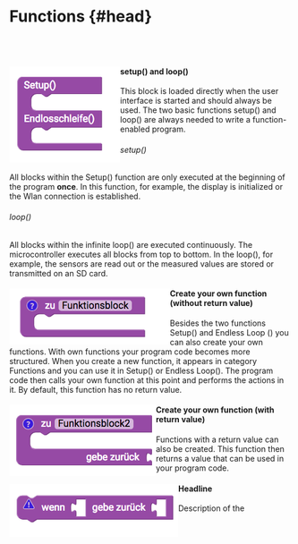 # Functions {#head}

<div class="description"></div>
<div class="line">
    <br>
    <br>
</div>

<div class="container">
    <div class="row">
        <div class="col-md-6">
            <img src="../pictures/blocks/functions/functions-0.png" alt="block" align="left">
        </div>
        <div class="col-md-6">
            <h4>setup() and loop()</h4>
            This block is loaded directly when the user interface is started and should always be used. The two basic functions setup() and loop() are always needed to write a function-enabled program. 
            <h6>setup()</h6>
            All blocks within the Setup() function are only executed at the beginning of the program <b>once</b>. In this function, for example, the display is initialized or the Wlan connection is established.
            <h6>loop()</h6>
            All blocks within the infinite loop() are executed continuously. The microcontroller executes all blocks from top to bottom. In the loop(), for example, the sensors are read out or the measured values are stored or transmitted on an SD card. 
        </div>
    </div>
</div>

<div class="line"></div>

<div class="container">
    <div class="row">
        <div class="col-md-6">
            <img src="../pictures/blocks/functions/functions-1.png" alt="block" align="left">
        </div>
        <div class="col-md-6">
            <h4>Create your own function (without return value)</h4>
            Besides the two functions Setup() and Endless Loop () you can also create your own functions. With own functions your program code becomes more structured. When you create a new function, it appears in category Functions and you can use it in Setup() or Endless Loop(). The program code then calls your own function at this point and performs the actions in it. By default, this function has no return value.
        </div>
    </div>
</div>

<div class="container">
    <div class="row">
        <div class="col-md-6">
            <img src="../pictures/blocks/functions/functions-2.png" alt="block" align="left">
        </div>
        <div class="col-md-6">
            <h4>Create your own function (with return value)</h4>
            Functions with a return value can also be created. This function then returns a value that can be used in your program code. 
        </div>
    </div>
</div>

<div class="line"></div>

<div class="container">
    <div class="row">
        <div class="col-md-6">
            <img src="../pictures/blocks/functions/functions-3.png" alt="block" align="left">
        </div>
        <div class="col-md-6">
            <h4>Headline</h4>
            Description of the
        </div>
    </div>
</div>

<div class="line"></div>
